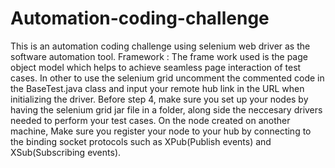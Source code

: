 # Automation-coding-challenge
This is an automation coding challenge using selenium web driver as the software automation tool.
Framework : The frame work used is the page object model which helps to achieve seamless page interaction of test cases.
In other to use the selenium grid uncomment the commented code in the BaseTest.java class and input your remote hub link in the URL when initializing the driver.
Before step 4, make sure you set up your nodes by having the selenium grid jar file in a folder, along side the neccesary drivers needed to perform your test cases. 
On the node created on another machine, Make sure you register your node to your hub by connecting to the binding socket protocols such as XPub(Publish events) and XSub(Subscribing events). 
